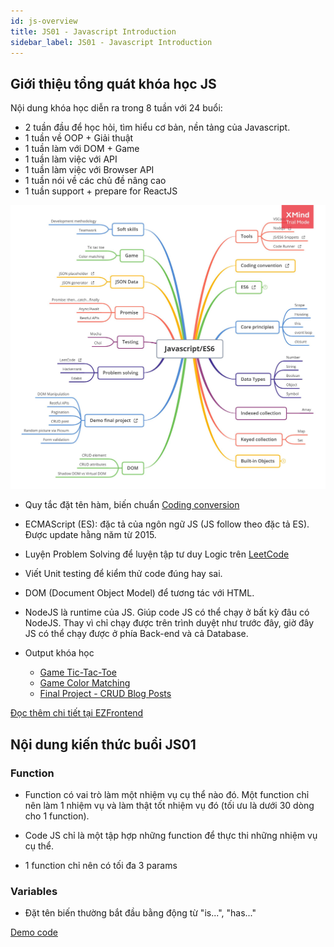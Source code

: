 ```yaml
---
id: js-overview
title: JS01 - Javascript Introduction 
sidebar_label: JS01 - Javascript Introduction
---
```


## Giới thiệu tổng quát khóa học JS 

Nội dung khóa học diễn ra trong 8 tuần với 24 buổi:

- 2 tuần đầu để học hỏi, tìm hiểu cơ bản, nền tảng của Javascript.
- 1 tuần về OOP + Giải thuật
- 1 tuần làm với DOM + Game
- 1 tuần làm việc với API
- 1 tuần làm việc với Browser API
- 1 tuần nói về các chủ đề nâng cao
- 1 tuần support + prepare for ReactJS

![Javacript overview](https://github.com/edwardtran97/frontend-blog/blob/master/static/img/javascript-docs/js01-overview-1.jpg?raw=true)

- Quy tắc đặt tên hàm, biến chuẩn [Coding conversion](https://github.com/airbnb/javascript)

- ECMAScript (ES): đặc tả của ngôn ngữ JS (JS follow theo đặc tả ES). Được update hằng năm từ 2015.

- Luyện Problem Solving để luyện tập tư duy Logic trên [LeetCode](https://leetcode.com/problemset/all/?difficulty=Easy)

- Viết Unit testing để kiểm thử code đúng hay sai. 

- DOM (Document Object Model) để tương tác với HTML.

- NodeJS là runtime của JS. Giúp code JS có thể chạy ở bất kỳ đâu có NodeJS. Thay vì chỉ chạy được trên trình duyệt như trước đây, giờ đây JS có thể chạy được ở phía Back-end và cả Database.

- Output khóa học 

    + [Game Tic-Tac-Toe](https://paulnguyen-mn.github.io/js-tic-tac-toe/)
    + [Game Color Matching](https://color-matching-game.vercel.app/)
    + [Final Project - CRUD Blog Posts](https://paulnguyen-mn.github.io/posts-ui/)

[Đọc thêm chi tiết tại EZFrontend](https://www.ezfrontend.com/docs/tong-quan-ve-javascript)


## Nội dung kiến thức buổi JS01

### Function

- Function có vai trò làm một nhiệm vụ cụ thể nào đó. Một function chỉ nên làm 1 nhiệm vụ và làm thật tốt nhiệm vụ đó (tối ưu là dưới 30 dòng cho 1 function).

- Code JS chỉ là một tập hợp những function để thực thi những nhiệm vụ cụ thể. 

- 1 function chỉ nên có tối đa 3 params

### Variables

- Đặt tên biến thường bắt đầu bằng động từ "is...", "has..."

[Demo code](../src/js/js01-overview.js)
